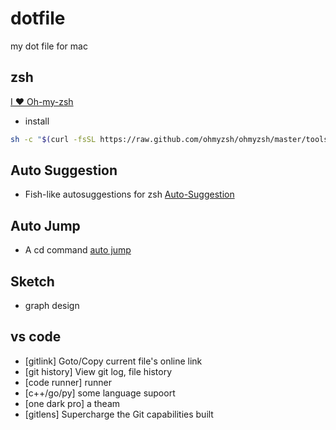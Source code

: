 # dotfile
my dot file for mac

## zsh
[I ❤️ Oh-my-zsh](https://ohmyz.sh/)
- install
``` sh
sh -c "$(curl -fsSL https://raw.github.com/ohmyzsh/ohmyzsh/master/tools/install.sh)"
```

## Auto Suggestion
- Fish-like autosuggestions for zsh
[Auto-Suggestion](https://github.com/zsh-users/zsh-autosuggestions)

## Auto Jump
- A cd command
[auto jump](https://github.com/wting/autojump)

## Sketch 
 - graph design

## vs code
 - [gitlink] Goto/Copy current file's online link
 - [git history] View git log, file history
 - [code runner] runner
 - [c++/go/py] some language supoort
 - [one dark pro] a theam
 - [gitlens] Supercharge the Git capabilities built